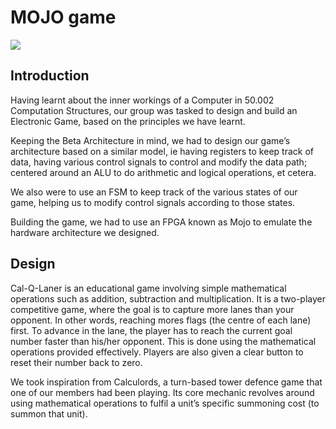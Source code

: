 # MOJO game

<p align="center"> 

<a href="https://github.com/zackteo/MOJO-game/blob/readme/Images/Poster/team3-4_50002_1D_Poster.pdf"><img src="https://github.com/zackteo/MOJO-game/blob/readme/Images/Poster/team3-4_50002_1D_Poster.png"></a>
</p>


## Introduction
Having learnt about the inner workings of a Computer in 50.002 Computation Structures, our group was tasked to design and build an Electronic Game, based on the principles we have learnt.

Keeping the Beta Architecture in mind, we had to design our game’s architecture based on a similar model, ie having registers to keep track of data, having various control signals to control and modify the data path; centered around an ALU to do arithmetic and logical operations, et cetera. 

We also were to use an FSM to keep track of the various states of our game, helping us to modify control signals according to those states. 

Building the game, we had to use an FPGA known as Mojo to emulate the hardware architecture we designed.

## Design
Cal-Q-Laner is an educational game involving simple mathematical operations such as addition, subtraction and multiplication. It is a two-player competitive game, where the goal is to capture more lanes than your opponent. In other words, reaching mores flags (the centre of each lane) first. To advance in the lane, the player has to reach the current goal number faster than his/her opponent. This is done using the mathematical operations provided effectively. Players are also given a clear button to reset their number back to zero.

We took inspiration from Calculords, a turn-based tower defence game that one of our members had been playing. Its core mechanic revolves around using mathematical operations to fulfil a unit’s specific summoning cost (to summon that unit). 
